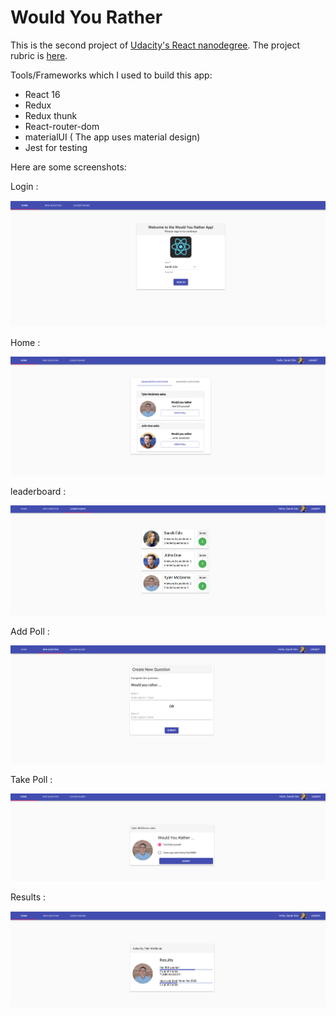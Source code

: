 # Would You Rather

This is the second project of [Udacity's React nanodegree](https://www.udacity.com/course/react-nanodegree--nd019). The project rubric is [here](https://review.udacity.com/#!/rubrics/1567/view). 

Tools/Frameworks which I used to build this app:
- React 16
- Redux
- Redux thunk
- React-router-dom
- materialUI ( The app uses material design)
- Jest for testing

Here are some screenshots:

Login  :

![Login](screenshots/login.png)

Home  :

![Login](screenshots/home.png)

leaderboard  :

![Login](screenshots/leaderboard.png)

Add Poll  :

![Login](screenshots/new_question.png)

Take Poll  :

![Login](screenshots/take_poll.png)

Results  :

![Login](screenshots/results.png)


